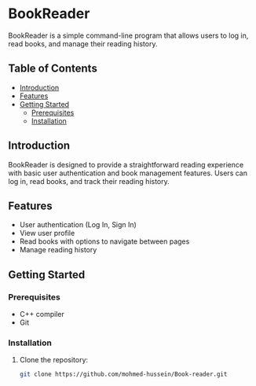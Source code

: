 # BookReader

BookReader is a simple command-line program that allows users to log in, read books, and manage their reading history.

## Table of Contents

- [Introduction](#introduction)
- [Features](#features)
- [Getting Started](#getting-started)
  - [Prerequisites](#prerequisites)
  - [Installation](#installation)


## Introduction

BookReader is designed to provide a straightforward reading experience with basic user authentication and book management features. Users can log in, read books, and track their reading history.

## Features

- User authentication (Log In, Sign In)
- View user profile
- Read books with options to navigate between pages
- Manage reading history


## Getting Started

### Prerequisites

- C++ compiler
- Git

### Installation

1. Clone the repository:

   ```bash
   git clone https://github.com/mohmed-hussein/Book-reader.git
